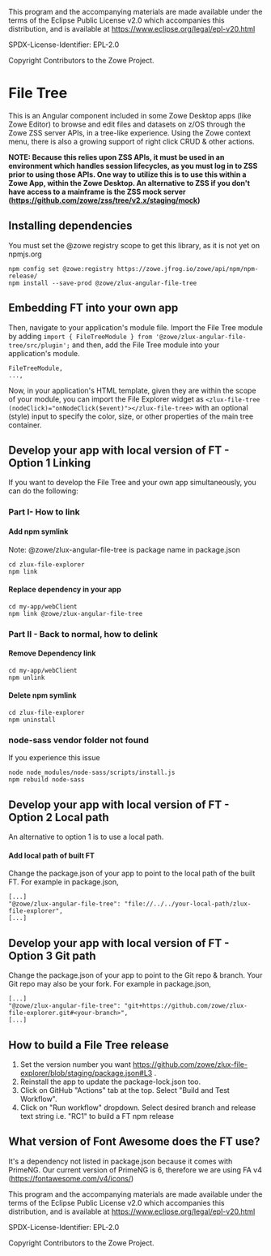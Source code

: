 This program and the accompanying materials are
made available under the terms of the Eclipse Public License v2.0 which accompanies
this distribution, and is available at https://www.eclipse.org/legal/epl-v20.html

SPDX-License-Identifier: EPL-2.0

Copyright Contributors to the Zowe Project.
# File Tree

This is an Angular component included in some Zowe Desktop apps (like Zowe Editor) to browse and edit files and datasets on z/OS through the Zowe ZSS server APIs, in a tree-like experience. Using the Zowe context menu, there is also a growing support of right click CRUD & other actions.

**NOTE: Because this relies upon ZSS APIs, it must be used in an environment which handles session lifecycles, as you must log in to ZSS prior to using those APIs. One way to utilize this is to use this within a Zowe App, within the Zowe Desktop. An alternative to ZSS if you don't have access to a mainframe is the ZSS mock server (https://github.com/zowe/zss/tree/v2.x/staging/mock)**

## Installing dependencies
You must set the @zowe registry scope to get this library, as it is not yet on npmjs.org

```
npm config set @zowe:registry https://zowe.jfrog.io/zowe/api/npm/npm-release/
npm install --save-prod @zowe/zlux-angular-file-tree
```

## Embedding FT into your own app

Then, navigate to your application's module file. Import the File Tree module by adding
```import { FileTreeModule } from '@zowe/zlux-angular-file-tree/src/plugin';```
and then, add the File Tree module into your application's module.
```...,
FileTreeModule,
...,
```

Now, in your application's HTML template, given they are within the scope of your module, you can import the File Explorer widget as
```<zlux-file-tree (nodeClick)="onNodeClick($event)"></zlux-file-tree>```
with an optional (style) input to specify the color, size, or other properties of the main tree container.


## Develop your app with local version of FT - Option 1 Linking
If you want to develop the File Tree and your own app simultaneously, you can do the following:

### Part I- How to link

#### Add npm symlink 
Note: @zowe/zlux-angular-file-tree is package name in package.json
```
cd zlux-file-explorer
npm link 
```
#### Replace dependency in your app
```
cd my-app/webClient
npm link @zowe/zlux-angular-file-tree
```

### Part II - Back to normal, how to delink

#### Remove Dependency link
```
cd my-app/webClient
npm unlink
```

#### Delete npm symlink

```
cd zlux-file-explorer
npm uninstall
```

### node-sass vendor folder not found
If you experience this issue
```
node node_modules/node-sass/scripts/install.js
npm rebuild node-sass
```

## Develop your app with local version of FT - Option 2 Local path
An alternative to option 1 is to use a local path.

#### Add local path of built FT
Change the package.json of your app to point to the local path of the built FT. For example in package.json,
```
[...]
"@zowe/zlux-angular-file-tree": "file://../../your-local-path/zlux-file-explorer",
[...]
```
## Develop your app with local version of FT - Option 3 Git path
Change the package.json of your app to point to the Git repo & branch. Your Git repo may also be your fork. For example in package.json,
```
[...]
"@zowe/zlux-angular-file-tree": "git+https://github.com/zowe/zlux-file-explorer.git#<your-branch>",
[...]
```

## How to build a File Tree release

1. Set the version number you want https://github.com/zowe/zlux-file-explorer/blob/staging/package.json#L3 . 
2. Reinstall the app to update the package-lock.json too.
3. Click on GitHub "Actions" tab at the top. Select "Build and Test Workflow".
4. Click on "Run workflow" dropdown. Select desired branch and release text string i.e. "RC1" to build a FT npm release

## What version of Font Awesome does the FT use?
It's a dependency not listed in package.json because it comes with PrimeNG. Our current version of PrimeNG is 6, therefore
we are using FA v4 (https://fontawesome.com/v4/icons/)

This program and the accompanying materials are
made available under the terms of the Eclipse Public License v2.0 which accompanies
this distribution, and is available at https://www.eclipse.org/legal/epl-v20.html

SPDX-License-Identifier: EPL-2.0

Copyright Contributors to the Zowe Project.
